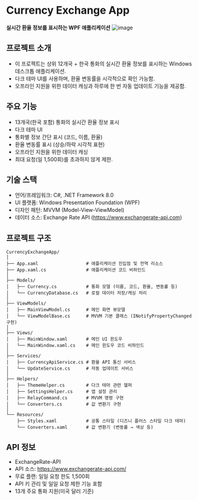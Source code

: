 # Currency Exchange App

**실시간 환율 정보를 표시하는 WPF 애플리케이션**
![image](https://github.com/user-attachments/assets/49bf4f82-db21-4d36-8329-38a465e6e3fb)

## 프로젝트 소개

- 이 프로젝트는 상위 12개국 + 한국 통화의 실시간 환율 정보를 표시하는 Windows 데스크톱 애플리케이션. 
- 다크 테마 UI를 사용하며, 환율 변동률을 시각적으로 확인 가능함. 
- 오프라인 지원을 위한 데이터 캐싱과 하루에 한 번 자동 업데이트 기능을 제공함.

## 주요 기능

- 13개국(한국 포함) 통화의 실시간 환율 정보 표시
- 다크 테마 UI
- 통화별 정보 간단 표시 (코드, 이름, 환율)
- 환율 변동률 표시 (상승/하락 시각적 표현)
- 오프라인 지원을 위한 데이터 캐싱
- 최대 요청(일 1,500회)를 초과하지 않게 제한.

## 기술 스택

- 언어/프레임워크: C#, .NET Framework 8.0
- UI 플랫폼: Windows Presentation Foundation (WPF)
- 디자인 패턴: MVVM (Model-View-ViewModel)
- 데이터 소스: Exchange Rate API (https://www.exchangerate-api.com)

## 프로젝트 구조
```
CurrencyExchangeApp/
│
├── App.xaml                  # 애플리케이션 진입점 및 전역 리소스
├── App.xaml.cs               # 애플리케이션 코드 비하인드
│
├── Models/
│   ├── Currency.cs           # 통화 모델 (이름, 코드, 환율, 변동률 등)
│   └── CurrencyDatabase.cs   # 로컬 데이터 저장/캐싱 처리
│
├── ViewModels/
│   ├── MainViewModel.cs      # 메인 화면 뷰모델
│   └── ViewModelBase.cs      # MVVM 기본 클래스 (INotifyPropertyChanged 구현)
│
├── Views/
│   ├── MainWindow.xaml       # 메인 UI 윈도우
│   └── MainWindow.xaml.cs    # 메인 윈도우 코드 비하인드
│
├── Services/
│   ├── CurrencyApiService.cs # 환율 API 통신 서비스
│   └── UpdateService.cs      # 자동 업데이트 서비스
│
├── Helpers/
│   ├── ThemeHelper.cs        # 다크 테마 관련 헬퍼
│   ├── SettingsHelper.cs     # 앱 설정 관리
│   ├── RelayCommand.cs       # MVVM 명령 구현
│   └── Converters.cs         # 값 변환기 구현
│
└── Resources/
    ├── Styles.xaml           # 공통 스타일 (디즈니 플러스 스타일 다크 테마)
    └── Converters.xaml       # 값 변환기 (변동률 → 색상 등)
```


## API 정보

- ExchangeRate-API
- API 소스: https://www.exchangerate-api.com/
- 무료 플랜: 일일 요청 한도 1,500회
- API 키 관리 및 일일 요청 제한 기능 포함
- 13개 주요 통화 지원(미국 달러 기준)
